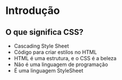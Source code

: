 # Introdução

## O que significa CSS?

* Cascading Style Sheet
* Código para criar estilos no HTML
* HTML é uma estrutura, e o CSS é a beleza
* Não é uma linguagem de programação
* É uma linguagem StyleSheet
